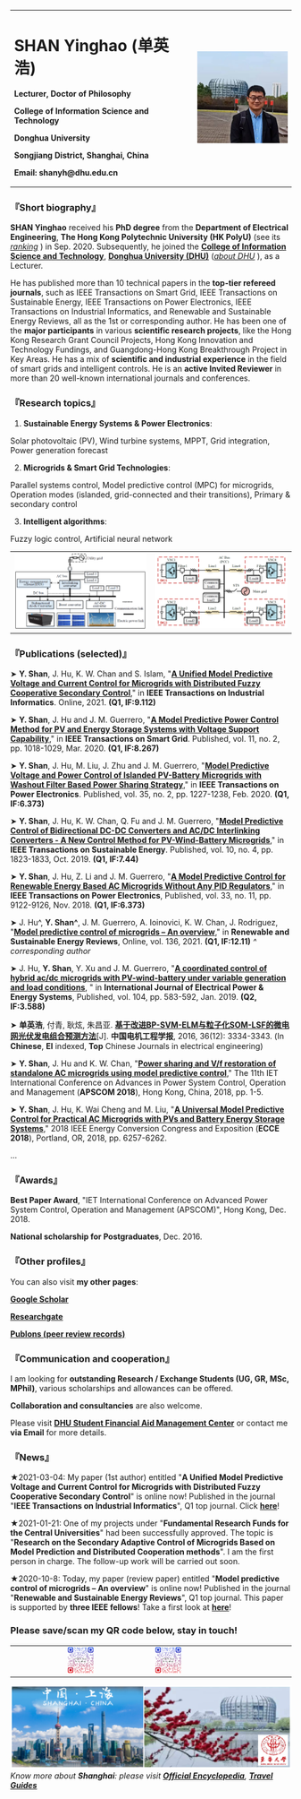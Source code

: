 
<table border="0">
  <tr>
    <td width="65%">
      <h1>SHAN Yinghao (单英浩)</h1>
      <p><b>Lecturer, Doctor of Philosophy</b></p>
      <p><b>College of Information Science and Technology</b></p>
      <p><b>Donghua University</b></p>
      <p><b>Songjiang District, Shanghai, China</b></p>
      <p><b>Email: shanyh@dhu.edu.cn</b></p>
    </td>
    <td width="35%">
      <img src="/me.jpg" width="100%"> 
    </td>
  </tr>
</table>

### **『Short biography』**

**SHAN Yinghao** received his **PhD degree** from the **Department of Electrical Engineering**, **The Hong Kong Polytechnic University (HK PolyU)** (see its [*ranking*](https://www.polyu.edu.hk/en/about-polyu/university-ranking/) ) in Sep. 2020. Subsequently, he joined the [**College of Information Science and Technology**](http://web.dhu.edu.cn/cist), [**Donghua University (DHU)**](http://english.dhu.edu.cn) ([*about DHU*](http://english.dhu.edu.cn/introduction/list.htm) ), as a Lecturer. 

He has published more than 10 technical papers in the **top-tier refereed journals**, such as IEEE Transactions on Smart Grid, IEEE Transactions on Sustainable Energy, IEEE Transactions on Power Electronics, IEEE Transactions on Industrial Informatics, and Renewable and Sustainable Energy Reviews, all as the 1st or corresponding author. He has been one of the **major participants** in various **scientific research projects**, like the Hong Kong Research Grant Council Projects, Hong Kong Innovation and Technology Fundings, and Guangdong-Hong Kong Breakthrough Project in Key Areas. He has a mix of **scientific and industrial experience** in the field of smart grids and intelligent controls. He is an **active Invited Reviewer** in more than 20 well-known international journals and conferences.

### **『Research topics』**

1) **Sustainable Energy Systems & Power Electronics**: 

Solar photovoltaic (PV), Wind turbine systems, MPPT, Grid integration, Power generation forecast

2) **Microgrids & Smart Grid Technologies**: 

Parallel systems control, Model predictive control (MPC) for microgrids, Operation modes (islanded, grid-connected and their transitions), Primary & secondary control

3) **Intelligent algorithms**: 

Fuzzy logic control, Artificial neural network

<table border="0">
  <tr>
    <td width="50%">
      <img src="/Microgrid.png" width="100%"> 
    </td>
    <td width="50%">
      <img src="/ParallelDGs.png" width="100%"> 
    </td>
  </tr>
</table>

### **『Publications (selected)』**

➤ **Y. Shan**, J. Hu, K. W. Chan and S. Islam, "[**A Unified Model Predictive Voltage and Current Control for Microgrids with Distributed Fuzzy Cooperative Secondary Control**](https://ieeexplore.ieee.org/document/9369108)," in **IEEE Transactions on Industrial Informatics**. Online, 2021. **(Q1, IF:9.112)**

➤ **Y. Shan**, J. Hu and J. M. Guerrero, "[**A Model Predictive Power Control Method for PV and Energy Storage Systems with Voltage Support Capability**](https://ieeexplore.ieee.org/document/8766341)," in **IEEE Transactions on Smart Grid**. Published, vol. 11, no. 2, pp. 1018-1029, Mar. 2020. **(Q1, IF:8.267)**

➤ **Y. Shan**, J. Hu, M. Liu, J. Zhu and J. M. Guerrero, "[**Model Predictive Voltage and Power Control of Islanded PV-Battery Microgrids with Washout Filter Based Power Sharing Strategy**](https://ieeexplore.ieee.org/document/8768012)," in **IEEE Transactions on Power Electronics**. Published, vol. 35, no. 2, pp. 1227-1238, Feb. 2020. **(Q1, IF:6.373)**

➤ **Y. Shan**, J. Hu, K. W. Chan, Q. Fu and J. M. Guerrero, "[**Model Predictive Control of Bidirectional DC-DC Converters and AC/DC Interlinking Converters - A New Control Method for PV-Wind-Battery Microgrids**](https://ieeexplore.ieee.org/document/8478371)," in **IEEE Transactions on Sustainable Energy**. Published, vol. 10, no. 4, pp. 1823-1833, Oct. 2019. **(Q1, IF:7.44)**

➤ **Y. Shan**, J. Hu, Z. Li and J. M. Guerrero, "[**A Model Predictive Control for Renewable Energy Based AC Microgrids Without Any PID Regulators**](https://ieeexplore.ieee.org/document/8329538)," in **IEEE Transactions on Power Electronics**, Published, vol. 33, no. 11, pp. 9122-9126, Nov. 2018. **(Q1, IF:6.373)**

➤ J. Hu^, **Y. Shan^**, J. M. Guerrero, A. Ioinovici, K. W. Chan, J. Rodriguez, "[**Model predictive control of microgrids – An overview**](https://www.sciencedirect.com/science/article/abs/pii/S1364032120307097)," in **Renewable and Sustainable Energy Reviews**, Online, vol. 136, 2021. **(Q1, IF:12.11)** *^ corresponding author*

➤ J. Hu, **Y. Shan**, Y. Xu and J. M. Guerrero, "[**A coordinated control of hybrid ac/dc microgrids with PV-wind-battery under variable generation and load conditions**](https://www.sciencedirect.com/science/article/abs/pii/S0142061518310676), " in **International Journal of Electrical Power & Energy Systems**, Published, vol. 104, pp. 583-592, Jan. 2019. **(Q2, IF:3.588)**

➤ **单英浩**, 付青, 耿炫, 朱昌亚. [**基于改进BP-SVM-ELM与粒子化SOM-LSF的微电网光伏发电组合预测方法**](https://kns.cnki.net/kcms/detail/detail.aspx?dbcode=CJFD&dbname=CJFDLAST2016&filename=ZGDC201612024&v=8%25mmd2BqyAWanNZni8pcqwdTmEy12cA55TTGvcSCGm2Osh3BcNG31xMe77SocMdQ4tEtG)[J]. **中国电机工程学报**, 2016, 36(12): 3334-3343. (In **Chinese**, **EI** indexed, **Top** Chinese Journals in electrical engineering)

➤ **Y. Shan**, J. Hu and K. W. Chan, "[**Power sharing and V/f restoration of standalone AC microgrids using model predictive control**](https://ieeexplore.ieee.org/document/9038069)," The 11th IET International Conference on Advances in Power System Control, Operation and Management (**APSCOM 2018**), Hong Kong, China, 2018, pp. 1-5.

➤ **Y. Shan**, J. Hu, K. Wai Cheng and M. Liu, "[**A Universal Model Predictive Control for Practical AC Microgrids with PVs and Battery Energy Storage Systems**](https://ieeexplore.ieee.org/document/8557588)," 2018 IEEE Energy Conversion Congress and Exposition (**ECCE 2018**), Portland, OR, 2018, pp. 6257-6262.

...

### **『Awards』**

**Best Paper Award**, "IET International Conference on Advanced Power System Control, Operation and Management (APSCOM)", Hong Kong, Dec. 2018.

**National scholarship for Postgraduates**, Dec. 2016.

### **『Other profiles』**

You can also visit **my other pages**:

[**Google Scholar**](https://scholar.google.com.hk/citations?user=LusDny4AAAAJ&hl=zh-CN&oi=ao)

[**Researchgate**](https://www.researchgate.net/profile/Yinghao_Shan3)

[**Publons (peer review records)**](https://publons.com/researcher/3014495/yinghao-shan)

### **『Communication and cooperation』**

I am looking for **outstanding Research / Exchange Students (UG, GR, MSc, MPhil)**, various scholarships and allowances can be offered. 

**Collaboration and consultancies** are also welcome.

Please visit [**DHU Student Financial Aid Management Center**](http://web.dhu.edu.cn/dhuzizhu) or contact me **via Email** for more details.

### **『News』**

★2021-03-04: My paper (1st author) entitled "**A Unified Model Predictive Voltage and Current Control for Microgrids with Distributed Fuzzy Cooperative Secondary Control**" is online now! Published in the journal "**IEEE Transactions on Industrial Informatics**", Q1 top journal. Click [**here**](https://ieeexplore.ieee.org/document/9369108)!

★2021-01-21: One of my projects under "**Fundamental Research Funds for the Central Universities**" had been successfully approved. The topic is "**Research on the Secondary Adaptive Control of Microgrids Based on Model Prediction and Distributed Cooperation methods**". I am the first person in charge. The follow-up work will be carried out soon.

★2020-10-8: Today, my paper (review paper) entitled "**Model predictive control of microgrids – An overview**" is online now! Published in the journal "**Renewable and Sustainable Energy Reviews**", Q1 top journal. This paper is supported by **three IEEE fellows**! Take a first look at [**here**](https://www.sciencedirect.com/science/article/pii/S1364032120307097)!

### Please save/scan my QR code below, stay in touch! 
<table border="0">
  <tr>
    <td width="50%" align="center">
     <img src="/MyQRCode.png" width="20%"> 
    </td>
     <td width="50%">
     <img src="/MyQRCode.png" width="20%"> 
    </td>
  </tr>
</table>

![China_Shanghai_DHU](/China_Shanghai_DHU.png)
*Know more about **Shanghai**: 
please visit [**Official Encyclopedia**](http://zhuanti.shanghai.gov.cn/newencyclopedia/en/Default3.aspx), [**Travel Guides**](https://hk.trip.com/travel-guide/shanghai-2/)*
